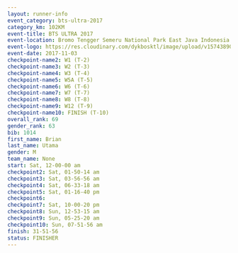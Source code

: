 ```yaml
---
layout: runner-info 
event_category: bts-ultra-2017 
category_km: 102KM 
event-title: BTS ULTRA 2017 
event-location: Bromo Tengger Semeru National Park East Java Indonesia 
event-logo: https://res.cloudinary.com/dykbosktl/image/upload/v1574389068/Logo/btsultra-profilpic_qfpjxb.png 
event-date: 2017-11-03 
checkpoint-name2: W1 (T-2) 
checkpoint-name3: W2 (T-3) 
checkpoint-name4: W3 (T-4) 
checkpoint-name5: W5A (T-5) 
checkpoint-name6: W6 (T-6) 
checkpoint-name7: W7 (T-7) 
checkpoint-name8: W8 (T-8) 
checkpoint-name9: W12 (T-9) 
checkpoint-name10: FINISH (T-10) 
overall_rank: 69
gender_rank: 63
bib: 1014
first_name: Brian
last_name: Utama
gender: M
team_name: None
start: Sat, 12-00-00 am
checkpoint2: Sat, 01-50-14 am
checkpoint3: Sat, 03-56-56 am
checkpoint4: Sat, 06-33-18 am
checkpoint5: Sat, 01-16-40 pm
checkpoint6: 
checkpoint7: Sat, 10-00-20 pm
checkpoint8: Sun, 12-53-15 am
checkpoint9: Sun, 05-25-20 am
checkpoint10: Sun, 07-51-56 am
finish: 31-51-56
status: FINISHER
---
```

